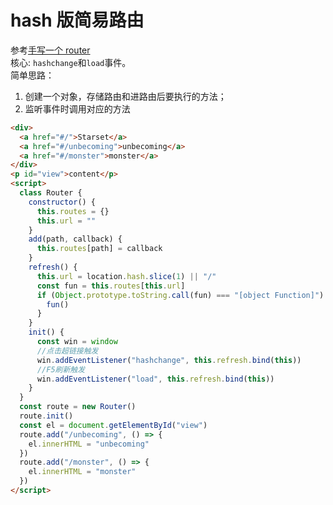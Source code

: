 # hash 版简易路由

参考[手写一个 router](https://xianyulaodi.github.io/2017/06/18/%E6%89%8B%E5%86%99%E4%B8%80%E4%B8%AArouter/)  
核心: `hashchange`和`load`事件。  
简单思路：

1. 创建一个对象，存储路由和进路由后要执行的方法；
2. 监听事件时调用对应的方法

```html
<div>
  <a href="#/">Starset</a>
  <a href="#/unbecoming">unbecoming</a>
  <a href="#/monster">monster</a>
</div>
<p id="view">content</p>
<script>
  class Router {
    constructor() {
      this.routes = {}
      this.url = ""
    }
    add(path, callback) {
      this.routes[path] = callback
    }
    refresh() {
      this.url = location.hash.slice(1) || "/"
      const fun = this.routes[this.url]
      if (Object.prototype.toString.call(fun) === "[object Function]") {
        fun()
      }
    }
    init() {
      const win = window
      //点击超链接触发
      win.addEventListener("hashchange", this.refresh.bind(this))
      //F5刷新触发
      win.addEventListener("load", this.refresh.bind(this))
    }
  }
  const route = new Router()
  route.init()
  const el = document.getElementById("view")
  route.add("/unbecoming", () => {
    el.innerHTML = "unbecoming"
  })
  route.add("/monster", () => {
    el.innerHTML = "monster"
  })
</script>
```
